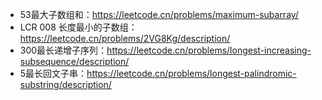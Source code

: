 * 53最大子数组和：https://leetcode.cn/problems/maximum-subarray/   
* LCR 008 长度最小的子数组：https://leetcode.cn/problems/2VG8Kg/description/  
* 300最长递增子序列：https://leetcode.cn/problems/longest-increasing-subsequence/description/  
* 5最长回文子串：https://leetcode.cn/problems/longest-palindromic-substring/description/

